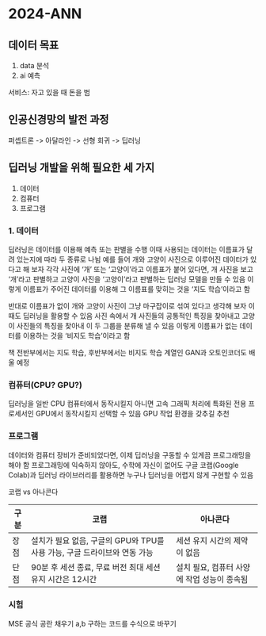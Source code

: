 # 2024-ANN
## 데이터 목표
1. data 분석
2. ai 예측

서비스: 자고 있을 때 돈을 범

## 인공신경망의 발전 과정
퍼셉트론 -> 아달라인 -> 선형 회귀 -> 딥러닝

## 딥러닝 개발을 위해 필요한 세 가지
1. 데이터
2. 컴퓨터
3. 프로그램

### 1. 데이터
딥러닝은 데이터를 이용해 예측 또는 판별을 수행
이때 사용되는 데이터는 이름표가 달려 있는지에 따라 두 종류로 나뉨
예를 들어 개와 고양이 사진으로 이루어진 데이터가 있다고 해 보자
각각 사진에 ‘개’ 또는 ‘고양이’라고 이름표가 붙어 있다면, 개 사진을 보고 ‘개’라고 판별하고 고양이 사진을 ‘고양이’라고 판별하는 딥러닝 모델을 만들 수 있음
이렇게 이름표가 주어진 데이터를 이용해 그 이름표를 맞히는 것을 ‘지도 학습’이라고 함

반대로 이름표가 없이 개와 고양이 사진이 그냥 마구잡이로 섞여 있다고 생각해 보자
이때도 딥러닝을 활용할 수 있음
사진 속에서 개 사진들의 공통적인 특징을 찾아내고 고양이 사진들의 특징을 찾아내 이 두 그룹을 분류해 낼 수 있음
이렇게 이름표가 없는 데이터를 이용하는 것을 ‘비지도 학습’이라고 함

책 전반부에서는 지도 학습, 후반부에서는 비지도 학습 계열인 GAN과 오토인코더도 배울 예정

### 컴퓨터(CPU? GPU?)
딥러닝을 일반 CPU 컴퓨터에서 동작시킬지 아니면 고속 그래픽 처리에 특화된 전용 프로세서인 GPU에서 동작시킬지 선택할 수 있음
GPU 작업 환경을 갖추길 추천

### 프로그램
데이터와 컴퓨터 장비가 준비되었다면, 이제 딥러닝을 구동할 수 있게끔 프로그래밍을 해야 함
프로그래밍에 익숙하지 않아도, 수학에 자신이 없어도 구글 코랩(Google Colab)과 딥러닝 라이브러리를 활용하면 누구나 딥러닝을 어렵지 않게 구현할 수 있음

코랩 vs 아나콘다

|구분|코랩|아나콘다|
|---|---|---|
|장점|설치가 필요 없음, 구글의 GPU와 TPU를 사용 가능, 구글 드라이브와 연동 가능|세션 유지 시간의 제약이 없음|
|단점|90분 후 세션 종료, 무료 버전 최대 세션 유지 시간은 12시간|설치 필요, 컴퓨터 사양에 작업 성능이 종속됨|


### 시험

MSE 공식 공란 채우기
a,b 구하는 코드를 수식으로 바꾸기

